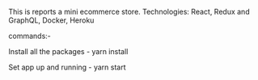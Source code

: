 This is reports a mini ecommerce store.
Technologies:
React, Redux and GraphQL, Docker, Heroku

commands:-

Install all the packages
	- yarn install

Set app up and running
	- yarn start

